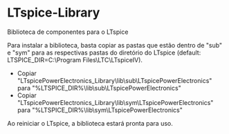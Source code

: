 # LTspice-Library
Biblioteca de componentes para o LTspice

Para instalar a biblioteca, basta copiar as pastas que estão dentro de "sub" e "sym" para as respectivas pastas do diretório do LTspice (default: LTSPICE_DIR=C:\Program Files\LTC\LTspiceIV).

* Copiar "LTspicePowerElectronics_Library\lib\sub\LTspicePowerElectronics" para "%LTSPICE_DIR%\lib\sub\LTspicePowerElectronics"
* Copiar "LTspicePowerElectronics_Library\lib\sym\LTspicePowerElectronics" para "%LTSPICE_DIR%\lib\sym\LTspicePowerElectronics"

Ao reiniciar o LTspice, a biblioteca estará pronta para uso.
